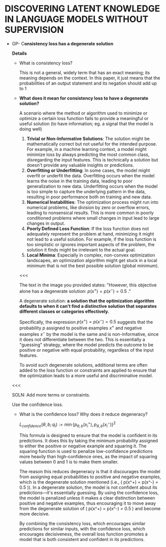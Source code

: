 # DISCOVERING LATENT KNOWLEDGE IN LANGUAGE MODELS WITHOUT SUPERVISION

- GP- C**onsistency loss has a degenerate solution**
    
    **Details**
    
    - What is consistency loss?
        
        This is not a general, widely term that has an exact meaning; its meaning depends on the context. In this paper, it just means that the probabilities of an output statement and its negation should add up to 1
        
    - **What does it mean for consistency loss to have a degenerate solution?**
        
        A scenario where the method or algorithm used to minimize or optimize a certain loss function fails to provide a meaningful or useful solution (to have information; eg. a signal that the model is doing well)
        
        1. **Trivial or Non-Informative Solutions**: The solution might be mathematically correct but not useful for the intended purpose. For example, in a machine learning context, a model might minimize loss by always predicting the most common class, disregarding the input features. This is technically a solution but doesn't provide any valuable insights or predictions.
        2. **Overfitting or Underfitting**: In some cases, the model might overfit or underfit the data. Overfitting occurs when the model learns the noise in the training data, leading to poor generalization to new data. Underfitting occurs when the model is too simple to capture the underlying pattern in the data, resulting in poor performance both on training and new data.
        3. **Numerical Instabilities**: The optimization process might run into numerical problems, like division by zero or overflow errors, leading to nonsensical results. This is more common in poorly conditioned problems where small changes in input lead to large changes in output.
        4. **Poorly Defined Loss Function**: If the loss function does not adequately represent the problem at hand, minimizing it might not lead to a useful solution. For example, if the loss function is too simplistic or ignores important aspects of the problem, the solution it finds might be irrelevant to the actual goal.
        5. **Local Minima**: Especially in complex, non-convex optimization landscapes, an optimization algorithm might get stuck in a local minimum that is not the best possible solution (global minimum).
        
        <<<
        
        The text in the image you provided states: "However, this objective alone has a degenerate solution: $p(x^+) = p(x^-) = 0.5$ ."
        
        A degenerate solution:  **a solution that the optimization algorithm defaults to when it can't find a distinctive solution that separates different classes or categories effectively.**
        
        Specifically, the expression $p(x^+) = p(x^-) = 0.5$ suggests that the probability $p$ assigned to positive examples $x^+$ and negative examples $x^-$ by the model is the same and is non-informative, since it does not differentiate between the two. This is essentially a "guessing" strategy, where the model predicts the outcome to be positive or negative with equal probability, regardless of the input features.
        
        To avoid such degenerate solutions, additional terms are often added to the loss function or constraints are applied to ensure that the optimization leads to a more useful and discriminative model.
        
    
    <<<
    
    SOLN: Add more terms or constraints.
    
    Use the confidence loss.
    
    - What is the confidence loss? Why does it reduce degeneracy?
        
        $L_{confidence} (\theta, b; q_i) := \min\{p_{\theta, b}(x_i^+), p_{\theta, b}(x_i^-)\}^2$
        
        This formula is designed to ensure that the model is confident in its predictions. It does this by taking the minimum probability assigned to either the positive or negative example and squaring it. The squaring function is used to penalize low-confidence predictions more heavily than high-confidence ones, as the impact of squaring values between 0 and 1 is to make them smaller.
        
        The reason this reduces degeneracy is that it discourages the model from assigning equal probabilities to positive and negative examples, which is the degenerate solution mentioned (i.e., \( p(x^+) = p(x^-) = 0.5 \)). In a degenerate solution, the model is not confident about its predictions—it's essentially guessing. By using the confidence loss, the model is penalized unless it makes a clear distinction between positive and negative examples, thus encouraging it to move away from the degenerate solution of \( p(x^+) = p(x^-) = 0.5 \) and become more decisive.
        
        By combining the consistency loss, which encourages similar predictions for similar inputs, with the confidence loss, which encourages decisiveness, the overall loss function promotes a model that is both consistent and confident in its predictions.